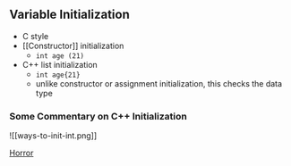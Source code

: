 ## Variable Initialization
- C style
- [[Constructor]] initialization
	- `int age (21)`
- C++ list initialization
	- `int age{21}`
	- unlike constructor or assignment initialization, this checks the data type

### Some Commentary on C++ Initialization
![[ways-to-init-int.png]]

[Horror](https://youtu.be/7DTlWPgX6zs)



